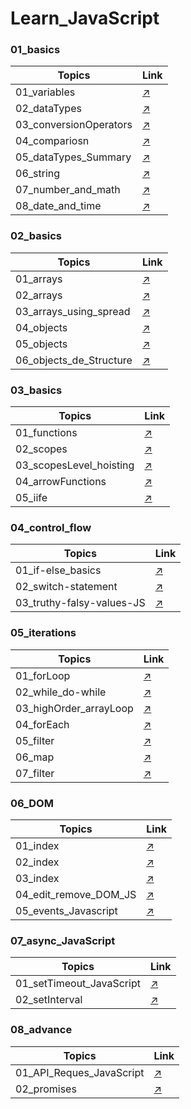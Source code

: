 # Learn_JavaScript

### 01_basics
| Topics                            | Link                                                                                                                                               |
| -----------------------           | --------------------------------                                                                                                                   |
|  01_variables                     | [↗️](https://github.com/Mohit-Kucheriya/Learn_JavaScript/blob/e388a0d4930e82b68da3a230528185a0d85e0a30/01_basics/01_variables.js)                  |
|  02_dataTypes                     | [↗️](https://github.com/Mohit-Kucheriya/Learn_JavaScript/blob/e388a0d4930e82b68da3a230528185a0d85e0a30/01_basics/02_dataTypes.js)                  |
|  03_conversionOperators           | [↗️](https://github.com/Mohit-Kucheriya/Learn_JavaScript/blob/e388a0d4930e82b68da3a230528185a0d85e0a30/01_basics/03_conversionOperations.js)       |
|  04_compariosn                    | [↗️](https://github.com/Mohit-Kucheriya/Learn_JavaScript/blob/e388a0d4930e82b68da3a230528185a0d85e0a30/01_basics/04_comparison.js)                 |
|  05_dataTypes_Summary             | [↗️](https://github.com/Mohit-Kucheriya/Learn_JavaScript/blob/e388a0d4930e82b68da3a230528185a0d85e0a30/01_basics/05_dataTypes_Summary.js)          |
|  06_string                        | [↗️](https://github.com/Mohit-Kucheriya/Learn_JavaScript/blob/e388a0d4930e82b68da3a230528185a0d85e0a30/01_basics/06_string.js)                     |
|  07_number_and_math               | [↗️](https://github.com/Mohit-Kucheriya/Learn_JavaScript/blob/e388a0d4930e82b68da3a230528185a0d85e0a30/01_basics/07_number_and_math.js)            |
|  08_date_and_time                 | [↗️](https://github.com/Mohit-Kucheriya/Learn_JavaScript/blob/e388a0d4930e82b68da3a230528185a0d85e0a30/01_basics/08_date_and_time.js)              |

### 02_basics
| Topics                            | Link                                                                                                                                               |
| -----------------------           | --------------------------------                                                                                                                   |
|  01_arrays                        | [↗️](https://github.com/Mohit-Kucheriya/Learn_JavaScript/blob/54cfbc69a82cb77430bcae999b2d8221d85cd50a/02_basics/01_arrays.js)                     |
|  02_arrays                        | [↗️](https://github.com/Mohit-Kucheriya/Learn_JavaScript/blob/54cfbc69a82cb77430bcae999b2d8221d85cd50a/02_basics/02_arrays.js)                     |
|  03_arrays_using_spread           | [↗️](https://github.com/Mohit-Kucheriya/Learn_JavaScript/blob/0b474564a2963481ef29cda6b79e8895223c4d32/02_basics/03_arrays_using_spread.js)        |
|  04_objects                       | [↗️](https://github.com/Mohit-Kucheriya/Learn_JavaScript/blob/3f3a86c41925c424d68870aedff1d5efa6e01126/02_basics/04_objects.js)                    |
|  05_objects                       | [↗️](https://github.com/Mohit-Kucheriya/Learn_JavaScript/blob/78961b6c96bc065a7f9ba46a6ca8e09575915526/02_basics/05_objects.js)                    |
|  06_objects_de_Structure          | [↗️](https://github.com/Mohit-Kucheriya/Learn_JavaScript/blob/30b177fb931f669fa4ec72d7fd7cc0f6621f3043/02_basics/06_objects_de-Structure.js)       |

### 03_basics
| Topics                            | Link                                                                                                                                               |
| -----------------------           | --------------------------------                                                                                                                   |
|  01_functions                     | [↗️](https://github.com/Mohit-Kucheriya/Learn_JavaScript/blob/7edbad4515e5f014f17eba4b93ecac32fd097519/03_basics/01_functions.js)                  |
|  02_scopes                        | [↗️](https://github.com/Mohit-Kucheriya/Learn_JavaScript/blob/7edbad4515e5f014f17eba4b93ecac32fd097519/03_basics/02_scopes.js)                     |
|  03_scopesLevel_hoisting          | [↗️](https://github.com/Mohit-Kucheriya/Learn_JavaScript/blob/7edbad4515e5f014f17eba4b93ecac32fd097519/03_basics/03_scopesLevel_hoisting.js)       |
|  04_arrowFunctions                | [↗️](https://github.com/Mohit-Kucheriya/Learn_JavaScript/blob/7edbad4515e5f014f17eba4b93ecac32fd097519/03_basics/04_arrowsFunction.js)             |
|  05_iife                          | [↗️](https://github.com/Mohit-Kucheriya/Learn_JavaScript/blob/7edbad4515e5f014f17eba4b93ecac32fd097519/03_basics/05_iife.js)                       |

### 04_control_flow
| Topics                            | Link                                                                                                                                               |
| -----------------------           | --------------------------------                                                                                                                   |
|  01_if-else_basics                | [↗️](https://github.com/Mohit-Kucheriya/Learn_JavaScript/blob/18e84cf161491a7bd8f68410d148474e0b6a9595/04_control_flow/01_if-else_basics.js)       |
|  02_switch-statement              | [↗️](https://github.com/Mohit-Kucheriya/Learn_JavaScript/blob/8bca687e8e22038878d8c3cf3d507c6e3cceb8a2/04_control_flow/02_switch-statement.js)     |
|  03_truthy-falsy-values-JS         | [↗️](https://github.com/Mohit-Kucheriya/Learn_JavaScript/blob/44b0bedece04855019d1bfcc6ba45ca597da2c28/04_control_flow/03_truthy-falsy-values-JS.js)|

### 05_iterations
| Topics                            | Link                                                                                                                                               |
| -----------------------           | --------------------------------                                                                                                                   |
|  01_forLoop                       | [↗️](https://github.com/Mohit-Kucheriya/Learn_JavaScript/blob/b1a1e6b09c0d05e10f154f56bfd9eaaed89ccdcf/05_iterations/01_forLoop.js)                |
|  02_while_do-while                | [↗️](https://github.com/Mohit-Kucheriya/Learn_JavaScript/blob/b1a1e6b09c0d05e10f154f56bfd9eaaed89ccdcf/05_iterations/02_while_do-while.js)         |
|  03_highOrder_arrayLoop           | [↗️](https://github.com/Mohit-Kucheriya/Learn_JavaScript/blob/b1a1e6b09c0d05e10f154f56bfd9eaaed89ccdcf/05_iterations/03_highOrder_arrayLoop.js)    |
|  04_forEach                       | [↗️](https://github.com/Mohit-Kucheriya/Learn_JavaScript/blob/b1a1e6b09c0d05e10f154f56bfd9eaaed89ccdcf/05_iterations/04_forEach.js)                |
|  05_filter                        | [↗️](https://github.com/Mohit-Kucheriya/Learn_JavaScript/blob/b1a1e6b09c0d05e10f154f56bfd9eaaed89ccdcf/05_iterations/05_filter.js)                 |
|  06_map                           | [↗️](https://github.com/Mohit-Kucheriya/Learn_JavaScript/blob/b1a1e6b09c0d05e10f154f56bfd9eaaed89ccdcf/05_iterations/06_map.js)                    |
|  07_filter                        | [↗️](https://github.com/Mohit-Kucheriya/Learn_JavaScript/blob/b1a1e6b09c0d05e10f154f56bfd9eaaed89ccdcf/05_iterations/07_reduce.js)                 |

### 06_DOM
| Topics                            | Link                                                                                                                                               |
| -----------------------           | --------------------------------                                                                                                                   |
| 01_index                          | [↗️](https://github.com/Mohit-Kucheriya/Learn_JavaScript/blob/f7c9cb193dd7b811cabab917285fac0a1bc0f16f/06_DOM/01_index.html)                       |
| 02_index                          | [↗️](https://github.com/Mohit-Kucheriya/Learn_JavaScript/blob/f7c9cb193dd7b811cabab917285fac0a1bc0f16f/06_DOM/02_index.html)                       |
| 03_index                          | [↗️](https://github.com/Mohit-Kucheriya/Learn_JavaScript/blob/f7c9cb193dd7b811cabab917285fac0a1bc0f16f/06_DOM/03_index.html)                       |
|04_edit_remove_DOM_JS              | [↗️](https://github.com/Mohit-Kucheriya/Learn_JavaScript/blob/6bc96d85ef31c45d4f7aca7133841e963962093c/06_DOM/04_edit_remove_DOM_JS.html)          |
| 05_events_Javascript              | [↗️](https://github.com/Mohit-Kucheriya/Learn_JavaScript/blob/f7c9cb193dd7b811cabab917285fac0a1bc0f16f/06_DOM/05_events_Javascript.html)           |

### 07_async_JavaScript
| Topics                            | Link                                                                                                                                                          |
| -----------------------           | --------------------------------                                                                                                                              |
| 01_setTimeout_JavaScript          | [↗️](https://github.com/Mohit-Kucheriya/Learn_JavaScript/blob/086769dbc3f86cc97af20d64c60532f944034e3c/07_async_JavaScript/01_setTimeout_JavaScript.html)     |
| 02_setInterval                    | [↗️](https://github.com/Mohit-Kucheriya/Learn_JavaScript/blob/9e26f3fe4dd779845a4f9f2a260f50d0a2c3ebf1/07_async_JavaScript/02_setInterval.html)               |

### 08_advance
| Topics                            | Link                                                                                                                                                          |
| -----------------------           | --------------------------------                                                                                                                              |
| 01_API_Reques_JavaScript             | [↗️](https://github.com/Mohit-Kucheriya/Learn_JavaScript/blob/2150fd29bee4d518c6fc5dbfb0d6759a8583cd87/08_advance/01_API_Reques_JavaScript.html)             |
| 02_promises                       | [↗️](https://github.com/Mohit-Kucheriya/Learn_JavaScript/blob/15bd6c7b3cf0e88b19a00f5ea80117657ddb74ce/08_advance/02_promises.js)                             |



